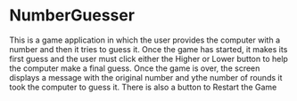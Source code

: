 # NumberGuesser

 This is a game application in which the user provides the computer with a number and then it tries to guess it. Once the game has started, it makes its first guess and the user must click either the Higher or Lower button to help the computer make a final guess. 
 Once the game is over, the screen displays a message with the original number and ythe number of rounds it took the computer to guess it. There is also a button to Restart the Game
